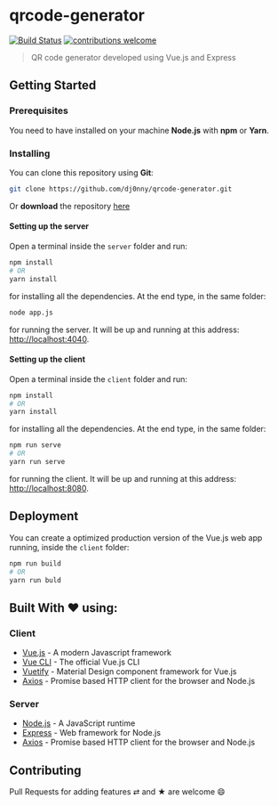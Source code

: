 # qrcode-generator

[![Build Status](https://travis-ci.org/dj0nny/qrcode-generator.svg?branch=develop)](https://travis-ci.org/dj0nny/qrcode-generator)
[![contributions welcome](https://img.shields.io/badge/contributions-welcome-brightgreen.svg?style=flat)](https://github.com/dwyl/esta/issues)

> QR code generator developed using Vue.js and Express

## Getting Started

### Prerequisites

You need to have installed on your machine __Node.js__ with __npm__ or __Yarn__.


### Installing

You can clone this repository using __Git__:

```bash
git clone https://github.com/dj0nny/qrcode-generator.git
```

Or __download__ the repository [here](https://github.com/dj0nny/qrcode-generator/archive/develop.zip)

#### Setting up the server

Open a terminal inside the `server` folder and run:

```bash
npm install
# OR
yarn install
```

for installing all the dependencies. At the end type, in the same folder:

```bash
node app.js
```
for running the server. It will be up and running at this address: [http://localhost:4040](http://localhost:4040).

#### Setting up the client

Open a terminal inside the `client` folder and run:

```bash
npm install
# OR
yarn install
```

for installing all the dependencies. At the end type, in the same folder:

```bash
npm run serve
# OR
yarn run serve
```

for running the client. It will be up and running at this address: [http://localhost:8080](http://localhost:8080).


## Deployment

You can create a optimized production version of the Vue.js web app running, inside the `client` folder:

```bash
npm run build
# OR
yarn run buld
```

## Built With ❤️ using:

### Client

* [Vue.js](https://vuejs.org/) - A modern Javascript framework
* [Vue CLI](https://cli.vuejs.org/) - The official Vue.js CLI
* [Vuetify](https://vuetifyjs.com/) - Material Design
component framework for Vue.js
* [Axios](https://github.com/axios/axios) - Promise based HTTP client for the browser and Node.js

### Server

* [Node.js](https://nodejs.org) - A JavaScript runtime
* [Express](https://expressjs.com/) - Web framework for Node.js
* [Axios](https://github.com/axios/axios) - Promise based HTTP client for the browser and Node.js

## Contributing

Pull Requests for adding features ⇄ and ★ are welcome 😄